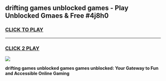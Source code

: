 
## drifting games unblocked games - Play Unblocked Gmaes & Free #4j8h0
<h3>
<a href="https://news.freeplayer.one?title=drifting_games_unblocked_games&ref=24F">CLICK TO PLAY</a></h3>
<hr>

<h3>
<a href="https://news.freeplayer.one?title=drifting_games_unblocked_games&ref=24F">CLICK 2 PLAY</a>
  
</h3>

<a href="https://news.freeplayer.one?title=drifting_games_unblocked_games&ref=24F/"><img src="https://clearcache.store/games.png"></a>


**drifting games unblocked games games unblocked: Your Gateway to Fun and Accessible Online Gaming**
